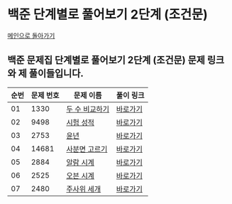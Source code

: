 # 백준 단계별로 풀어보기 2단계 (조건문)

[메인으로 돌아가기](https://github.com/younjun1234/Baekjoon/tree/main)

## 백준 문제집 단계별로 풀어보기 2단계 (조건문) 문제 링크와 제 풀이들입니다.

| 순번 | 문제 번호 | 문제 이름 | 풀이 링크 |
|----------|----------|----------|----------|
| 01 | 1330 | 	[두 수 비교하기](https://www.acmicpc.net/problem/1330) | [바로가기](https://github.com/younjun1234/Baekjoon/blob/main/%EC%A1%B0%EA%B1%B4%EB%AC%B8/%EB%91%90%20%EC%88%98%20%EB%B9%84%EA%B5%90%ED%95%98%EA%B8%B0.java)
| 02 | 9498 | 	[시험 성적](https://www.acmicpc.net/problem/9498) | [바로가기](https://github.com/younjun1234/Baekjoon/blob/main/%EC%A1%B0%EA%B1%B4%EB%AC%B8/%EC%8B%9C%ED%97%98%20%EC%84%B1%EC%A0%81.java)
| 03 | 2753 | 	[윤년](https://www.acmicpc.net/problem/2753) | [바로가기](https://github.com/younjun1234/Baekjoon/blob/main/%EC%A1%B0%EA%B1%B4%EB%AC%B8/%EC%9C%A4%EB%85%84.java)
| 04 | 14681 | 	[사분면 고르기](https://www.acmicpc.net/problem/14681) | [바로가기](https://github.com/younjun1234/Baekjoon/blob/main/%EC%A1%B0%EA%B1%B4%EB%AC%B8/%EC%82%AC%EB%B6%84%EB%A9%B4%20%EA%B3%A0%EB%A5%B4%EA%B8%B0.java)
| 05 | 2884 | 	[알람 시계](https://www.acmicpc.net/problem/2884) | [바로가기](https://github.com/younjun1234/Baekjoon/blob/main/%EC%A1%B0%EA%B1%B4%EB%AC%B8/%EC%95%8C%EB%9E%8C%20%EC%8B%9C%EA%B3%84.java)
| 06 | 2525 | 	[오븐 시계](https://www.acmicpc.net/problem/2525) | [바로가기](https://github.com/younjun1234/Baekjoon/blob/main/%EC%A1%B0%EA%B1%B4%EB%AC%B8/%EC%98%A4%EB%B8%90%20%EC%8B%9C%EA%B3%84.java)
| 07 | 2480 | 	[주사위 세개](https://www.acmicpc.net/problem/2480) | [바로가기](https://github.com/younjun1234/Baekjoon/blob/main/%EC%A1%B0%EA%B1%B4%EB%AC%B8/%EC%A3%BC%EC%82%AC%EC%9C%84%20%EC%84%B8%EA%B2%8C.java)
